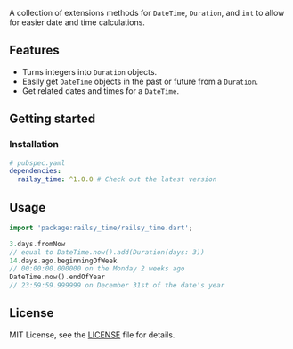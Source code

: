 A collection of extensions methods for `DateTime`, `Duration`, and `int` to allow
for easier date and time calculations.

## Features

* Turns integers into `Duration` objects.
* Easily get `DateTime` objects in the past or future from a `Duration`.
* Get related dates and times for a `DateTime`.

## Getting started

### Installation

```yaml
# pubspec.yaml
dependencies:
  railsy_time: ^1.0.0 # Check out the latest version
```


## Usage

```dart
import 'package:railsy_time/railsy_time.dart';

3.days.fromNow 
// equal to DateTime.now().add(Duration(days: 3))
14.days.ago.beginningOfWeek
// 00:00:00.000000 on the Monday 2 weeks ago
DateTime.now().endOfYear
// 23:59:59.999999 on December 31st of the date's year
```

## License

MIT License, see the [LICENSE](LICENSE) file for details.
